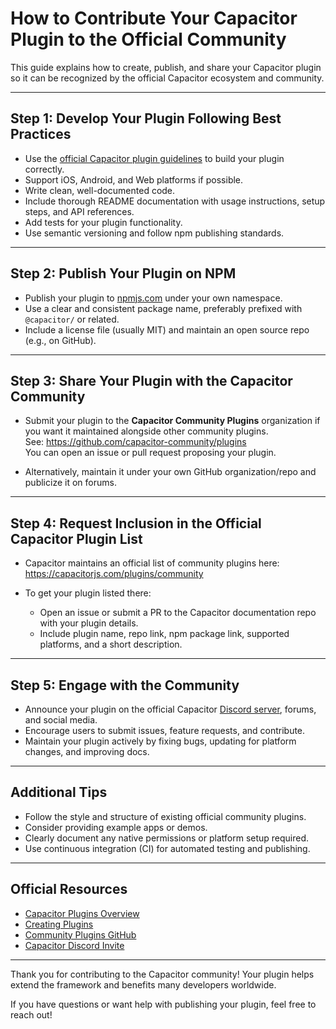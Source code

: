 # How to Contribute Your Capacitor Plugin to the Official Community

This guide explains how to create, publish, and share your Capacitor plugin so it can be recognized by the official Capacitor ecosystem and community.

---

## Step 1: Develop Your Plugin Following Best Practices

- Use the [official Capacitor plugin guidelines](https://capacitorjs.com/docs/plugins/creating-plugins) to build your plugin correctly.
- Support iOS, Android, and Web platforms if possible.
- Write clean, well-documented code.
- Include thorough README documentation with usage instructions, setup steps, and API references.
- Add tests for your plugin functionality.
- Use semantic versioning and follow npm publishing standards.

---

## Step 2: Publish Your Plugin on NPM

- Publish your plugin to [npmjs.com](https://www.npmjs.com/) under your own namespace.
- Use a clear and consistent package name, preferably prefixed with `@capacitor/` or related.
- Include a license file (usually MIT) and maintain an open source repo (e.g., on GitHub).

---

## Step 3: Share Your Plugin with the Capacitor Community

- Submit your plugin to the **Capacitor Community Plugins** organization if you want it maintained alongside other community plugins.  
  See: https://github.com/capacitor-community/plugins  
  You can open an issue or pull request proposing your plugin.

- Alternatively, maintain it under your own GitHub organization/repo and publicize it on forums.

---

## Step 4: Request Inclusion in the Official Capacitor Plugin List

- Capacitor maintains an official list of community plugins here:  
  https://capacitorjs.com/plugins/community

- To get your plugin listed there:  
  - Open an issue or submit a PR to the Capacitor documentation repo with your plugin details.  
  - Include plugin name, repo link, npm package link, supported platforms, and a short description.

---

## Step 5: Engage with the Community

- Announce your plugin on the official Capacitor [Discord server](https://discord.com/invite/Capacitor), forums, and social media.
- Encourage users to submit issues, feature requests, and contribute.
- Maintain your plugin actively by fixing bugs, updating for platform changes, and improving docs.

---

## Additional Tips

- Follow the style and structure of existing official community plugins.
- Consider providing example apps or demos.
- Clearly document any native permissions or platform setup required.
- Use continuous integration (CI) for automated testing and publishing.

---

## Official Resources

- [Capacitor Plugins Overview](https://capacitorjs.com/docs/plugins/overview)  
- [Creating Plugins](https://capacitorjs.com/docs/plugins/creating-plugins)  
- [Community Plugins GitHub](https://github.com/capacitor-community/plugins)  
- [Capacitor Discord Invite](https://discord.com/invite/Capacitor)  

---

Thank you for contributing to the Capacitor community! Your plugin helps extend the framework and benefits many developers worldwide.

If you have questions or want help with publishing your plugin, feel free to reach out!

